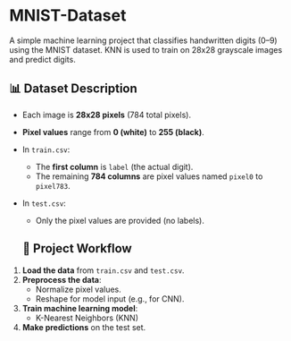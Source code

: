 # MNIST-Dataset
A simple machine learning project that classifies handwritten digits (0–9) using the MNIST dataset. KNN is used to train on 28x28 grayscale images and predict digits.

## 📊 Dataset Description

- Each image is **28x28 pixels** (784 total pixels).
- **Pixel values** range from **0 (white)** to **255 (black)**.
- In `train.csv`:
  - The **first column** is `label` (the actual digit).
  - The remaining **784 columns** are pixel values named `pixel0` to `pixel783`.
- In `test.csv`:
  - Only the pixel values are provided (no labels).
 
  ## 🚀 Project Workflow

1. **Load the data** from `train.csv` and `test.csv`.
2. **Preprocess the data**:
   - Normalize pixel values.
   - Reshape for model input (e.g., for CNN).
3. **Train machine learning model**:
   - K-Nearest Neighbors (KNN)
4. **Make predictions** on the test set.
